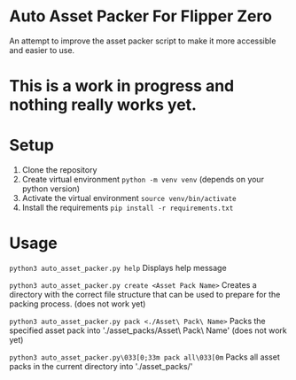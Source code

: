# Auto Asset Packer For Flipper Zero
 An attempt to improve the asset packer script to make it more accessible and easier to use.

# This is a work in progress and nothing really works yet.

# Setup

1. Clone the repository
2. Create virtual environment `python -m venv venv` (depends on your python version)
3. Activate the virtual environment `source venv/bin/activate`
4. Install the requirements `pip install -r requirements.txt`

# Usage

`python3 auto_asset_packer.py help`
Displays help message

`python3 auto_asset_packer.py create <Asset Pack Name>`
Creates a directory with the correct file structure that can be used to prepare for the packing process. (does not work yet)

`python3 auto_asset_packer.py pack <./Asset\ Pack\ Name>`
Packs the specified asset pack into './asset_packs/Asset\ Pack\ Name' (does not work yet)

`python3 auto_asset_packer.py\033[0;33m pack all\033[0m`
Packs all asset packs in the current directory into './asset_packs/'

